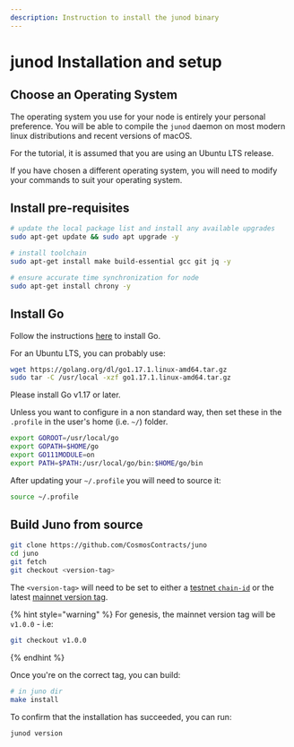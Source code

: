 ```yaml
---
description: Instruction to install the junod binary
---
```


# junod Installation and setup

## Choose an Operating System

The operating system you use for your node is entirely your personal preference. You will be able to compile the `junod` daemon on most modern linux distributions and recent versions of macOS.

For the tutorial, it is assumed that you are using an Ubuntu LTS release.

If you have chosen a different operating system, you will need to modify your commands to suit your operating system.

## Install pre-requisites

```bash
# update the local package list and install any available upgrades
sudo apt-get update && sudo apt upgrade -y

# install toolchain 
sudo apt-get install make build-essential gcc git jq -y

# ensure accurate time synchronization for node
sudo apt-get install chrony -y
```

## Install Go

Follow the instructions [here](https://golang.org/doc/install) to install Go.

For an Ubuntu LTS, you can probably use:

```bash
wget https://golang.org/dl/go1.17.1.linux-amd64.tar.gz
sudo tar -C /usr/local -xzf go1.17.1.linux-amd64.tar.gz
```

Please install Go v1.17 or later.

Unless you want to configure in a non standard way, then set these in the `.profile` in the user's home \(i.e. `~/`\) folder.

```bash
export GOROOT=/usr/local/go
export GOPATH=$HOME/go
export GO111MODULE=on
export PATH=$PATH:/usr/local/go/bin:$HOME/go/bin
```

After updating your `~/.profile` you will need to source it:

```bash
source ~/.profile
```

## Build Juno from source

```bash
git clone https://github.com/CosmosContracts/juno
cd juno
git fetch
git checkout <version-tag>
```

The `<version-tag>` will need to be set to either a [testnet `chain-id`](joining-the-testnets.md#current-testnets) or the latest [mainnet version tag](joining-mainnet.md).

{% hint style="warning" %}
For genesis, the mainnet version tag will be `v1.0.0` - i.e:

```bash
git checkout v1.0.0
```
{% endhint %}

Once you're on the correct tag, you can build:

```bash
# in juno dir
make install
```

To confirm that the installation has succeeded, you can run:

```bash
junod version
```

